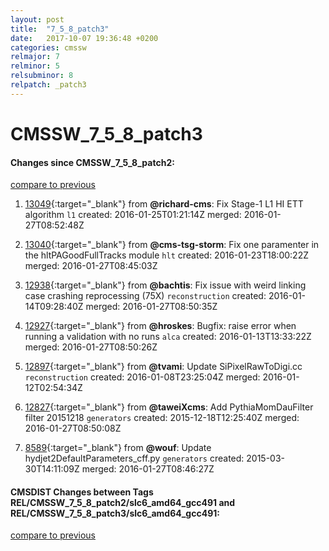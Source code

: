 ```yaml
---
layout: post
title:  "7_5_8_patch3"
date:   2017-10-07 19:36:48 +0200
categories: cmssw
relmajor: 7
relminor: 5
relsubminor: 8
relpatch: _patch3
---
```


# CMSSW_7_5_8_patch3
#### Changes since CMSSW_7_5_8_patch2:

[compare to previous](https://github.com/cms-sw/cmssw/compare/CMSSW_7_5_8_patch2...CMSSW_7_5_8_patch3)



1. [13049](http://github.com/cms-sw/cmssw/pull/13049){:target="_blank"}  from **@richard-cms**: Fix Stage-1 L1 HI ETT algorithm `l1`  created: 2016-01-25T01:21:14Z merged: 2016-01-27T08:52:48Z

1. [13040](http://github.com/cms-sw/cmssw/pull/13040){:target="_blank"}  from **@cms-tsg-storm**: Fix one paramenter in the hltPAGoodFullTracks module `hlt`  created: 2016-01-23T18:00:22Z merged: 2016-01-27T08:45:03Z

1. [12938](http://github.com/cms-sw/cmssw/pull/12938){:target="_blank"}  from **@bachtis**: Fix issue with weird linking case crashing reprocessing (75X) `reconstruction`  created: 2016-01-14T09:28:40Z merged: 2016-01-27T08:50:35Z

1. [12927](http://github.com/cms-sw/cmssw/pull/12927){:target="_blank"}  from **@hroskes**: Bugfix: raise error when running a validation with no runs `alca`  created: 2016-01-13T13:33:22Z merged: 2016-01-27T08:50:26Z

1. [12897](http://github.com/cms-sw/cmssw/pull/12897){:target="_blank"}  from **@tvami**: Update SiPixelRawToDigi.cc `reconstruction`  created: 2016-01-08T23:25:04Z merged: 2016-01-12T02:54:34Z

1. [12827](http://github.com/cms-sw/cmssw/pull/12827){:target="_blank"}  from **@taweiXcms**: Add PythiaMomDauFilter filter 20151218 `generators`  created: 2015-12-18T12:25:40Z merged: 2016-01-27T08:50:08Z

1. [8589](http://github.com/cms-sw/cmssw/pull/8589){:target="_blank"}  from **@wouf**: Update hydjet2DefaultParameters_cff.py `generators`  created: 2015-03-30T14:11:09Z merged: 2016-01-27T08:46:27Z

#### CMSDIST Changes between Tags REL/CMSSW_7_5_8_patch2/slc6_amd64_gcc491 and REL/CMSSW_7_5_8_patch3/slc6_amd64_gcc491:

[compare to previous](https://github.com/cms-sw/cmsdist/compare/REL/CMSSW_7_5_8_patch2/slc6_amd64_gcc491...REL/CMSSW_7_5_8_patch3/slc6_amd64_gcc491)


